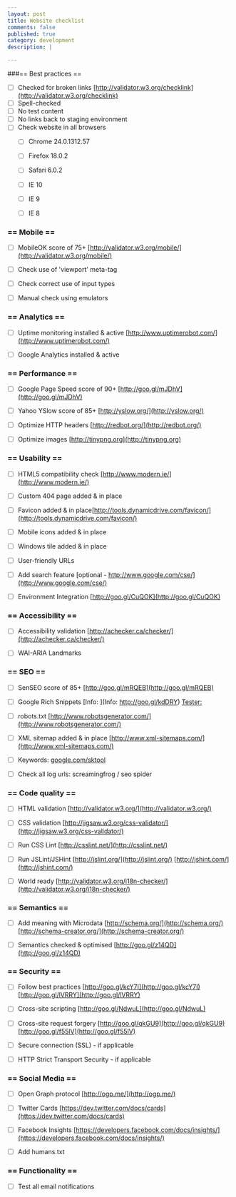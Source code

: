 ```yaml
---
layout: post
title: Website checklist
comments: false
published: true
category: development
description: |

---
```


###== Best practices ==

* [ ] Checked for broken links [http://validator.w3.org/checklink](http://validator.w3.org/checklink)
* [ ] Spell-checked
* [ ] No test content
* [ ] No links back to staging environment
* [ ] Check website in all browsers
    * [ ] Chrome 24.0.1312.57
    * [ ] Firefox 18.0.2
    * [ ] Safari 6.0.2
    * [ ] IE 10
    * [ ] IE 9
    * [ ] IE 8


### == Mobile ==

* [ ] MobileOK score of 75+ [http://validator.w3.org/mobile/](http://validator.w3.org/mobile/)
* [ ] Check use of 'viewport' meta-tag
* [ ] Check correct use of input types
* [ ] Manual check using emulators


### == Analytics ==

* [ ] Uptime monitoring installed & active [http://www.uptimerobot.com/](http://www.uptimerobot.com/)
* [ ] Google Analytics installed & active


### == Performance ==

* [ ] Google Page Speed score of 90+ [http://goo.gl/mJDhV](http://goo.gl/mJDhV)
* [ ] Yahoo YSlow score of 85+ [http://yslow.org/](http://yslow.org/)
* [ ] Optimize HTTP headers [http://redbot.org/](http://redbot.org/)
* [ ] Optimize images [http://tinypng.org](http://tinypng.org)


### == Usability ==

* [ ] HTML5 compatibility check [http://www.modern.ie/](http://www.modern.ie/)
* [ ] Custom 404 page added & in place
* [ ] Favicon added & in place[http://tools.dynamicdrive.com/favicon/](http://tools.dynamicdrive.com/favicon/)
* [ ] Mobile icons added & in place
* [ ] Windows tile added & in place
* [ ] User-friendly URLs
* [ ] Add search feature [optional - http://www.google.com/cse/](http://www.google.com/cse/)
* [ ] Environment Integration [http://goo.gl/CuQOK](http://goo.gl/CuQOK)


### == Accessibility ==

* [ ] Accessibility validation [http://achecker.ca/checker/](http://achecker.ca/checker/)
* [ ] WAI-ARIA Landmarks


### == SEO ==

* [ ] SenSEO score of 85+ [http://goo.gl/mRQEB](http://goo.gl/mRQEB)
* [ ] Google Rich Snippets [Info: ](Info: http://goo.gl/kdDRY) [Tester: ](http://goo.gl/AhPN)
* [ ] robots.txt [http://www.robotsgenerator.com/](http://www.robotsgenerator.com/)
* [ ] XML sitemap added & in place [http://www.xml-sitemaps.com/](http://www.xml-sitemaps.com/)
* [ ] Keywords: [google.com/sktool](google.com/sktool)
* [ ] Check all log urls: screamingfrog / seo spider


### == Code quality ==

* [ ] HTML validation [http://validator.w3.org/](http://validator.w3.org/)
* [ ] CSS validation [http://jigsaw.w3.org/css-validator/](http://jigsaw.w3.org/css-validator/)
* [ ] Run CSS Lint [http://csslint.net/](http://csslint.net/)
* [ ] Run JSLint/JSHint [http://jslint.org/](http://jslint.org/) [http://jshint.com/](http://jshint.com/)
* [ ] World ready [http://validator.w3.org/i18n-checker/](http://validator.w3.org/i18n-checker/)


### == Semantics ==

* [ ] Add meaning with Microdata [http://schema.org/](http://schema.org/) [http://schema-creator.org/](http://schema-creator.org/)
* [ ] Semantics checked & optimised [http://goo.gl/z14QD](http://goo.gl/z14QD)


### == Security ==

* [ ] Follow best practices [http://goo.gl/kcY7I](http://goo.gl/kcY7I) [http://goo.gl/lVRRY](http://goo.gl/lVRRY)
* [ ] Cross-site scripting [http://goo.gl/NdwuL](http://goo.gl/NdwuL)
* [ ] Cross-site request forgery [http://goo.gl/qkGU9](http://goo.gl/qkGU9) [http://goo.gl/f55lV](http://goo.gl/f55lV)
* [ ] Secure connection (SSL) - if applicable
* [ ] HTTP Strict Transport Security - if applicable


### == Social Media ==

* [ ] Open Graph protocol [http://ogp.me/](http://ogp.me/)
* [ ] Twitter Cards [https://dev.twitter.com/docs/cards](https://dev.twitter.com/docs/cards)
* [ ] Facebook Insights [https://developers.facebook.com/docs/insights/](https://developers.facebook.com/docs/insights/)
* [ ] Add humans.txt


### == Functionality ==

* [ ] Test all email notifications
